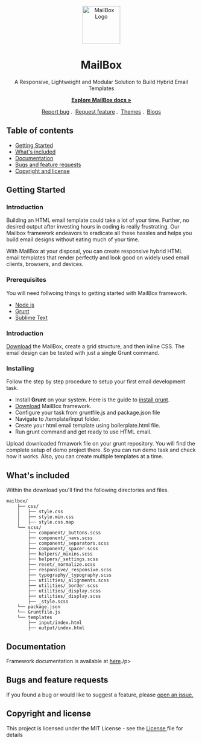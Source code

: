 <p align="center">
	<a href="https://www.mailerstock.com/wp-content/uploads/2019/03/logo-mailbox.png">
		<img src="https://www.mailerstock.com/wp-content/uploads/2019/03/logo-mailbox.png" alt="MailBox Logo" width="100" />
	</a>
</p>

<h1 align="center">MailBox</h1>
<p align="center">A Responsive, Lightweight and Modular Solution to Build Hybrid Email Templates</p>
<p align="center"><a href="https://www.mailerstock.com/email-framework/docs"><strong>Explore MailBox docs »</strong></a></p>
<p align="center">
	<a href="https://github.com/Mailerstock/mailbox/issues/new">Report bug</a>&nbsp;.&nbsp;
	<a href="https://github.com/Mailerstock/mailbox/issues/new">Request feature</a>&nbsp;.&nbsp;
	<a href="https://www.mailerstock.com/email-templates/">Themes</a>&nbsp;.&nbsp;
	<a href="">Blogs</a>
</p>

## Table of contents
- [Getting Started](#getting-started)
- [What's included](#whats-included)
- [Documentation](#documentation)
- [Bugs and feature requests](#bugs-and-feature-requests)
- [Copyright and license](#copyright-and-license)

## Getting Started

<h3>Introduction</h3>
<p>Building an HTML email template could take a lot of your time. Further, no desired output after investing hours in coding is really frustrating. Our Mailbox framework endeavors to eradicate all these hassles and helps you build email designs without eating much of your time.</p>
<p>With MailBox at your disposal, you can create responsive hybrid HTML email templates that render perfectly and look good on widely used email clients, browsers, and devices.</p>
<h3>Prerequisites</h3>
<p>You will need follwoing things to getting started with MailBox framework.</p>
<ul>
	<li><a href="https://nodejs.org/en/">Node js</a></li>
	<li><a href="https://gruntjs.com/">Grunt</a></li>
	<li><a href="https://www.sublimetext.com/3">Sublime Text</a></li>
</ul>
<h3>Introduction</h3>
<p><a href="#">Download</a> the MailBox, create a grid structure, and then inline CSS. The email design can be tested with just a single Grunt command.</p>
<h3>Installing</h3>
<p>Follow the step by step procedure to setup your first email development task.</p>
<ul>
	<li>Install <strong>Grunt</strong> on your system. Here is the guide to <a href="https://gruntjs.com/getting-started">install grunt</a>.</li>
	<li><a href="#">Download</a> MailBox framework.</li>
	<li>Configure your task from gruntfile.js and package.json file</li>
	<li>Navigate to /template/input folder.</li>
	<li>Create your html email template using boilerplate.html file.</li>
	<li>Run grunt command and get ready to use HTML email.</li>
</ul>
<p>Upload downloaded frmawork file on your grunt repository. You will find the complete setup of demo project there. So you can run demo task and check how it works. Also, you can create multiple templates at a time.</p>
</ul>

## What's included

<p>Within the download you'll find the following directories and files.</p>

```text
mailbox/
    ├── css/
    │   ├── style.css
    │   ├── style.min.css
    │   ├── style.css.map
    └── scss/
        ├── component/_buttons.scss
        ├── component/_navs.scss
        ├── component/_separators.scss
        ├── component/_spacer.scss
        ├── helpers/_mixins.scss
        ├── helpers/_settings.scss
        ├── reset/_normalize.scss
        ├── responsive/_responsive.scss
        ├── typography/_typography.scss
        ├── utilities/_alignments.scss
        ├── utilities/_border.scss
        ├── utilities/_display.scss
        ├── utilities/_display.scss
        ├── _style.scss
    └── package.json
    └── Gruntfile.js
    └── templates
    	├── input/index.html
    	├── output/index.html
```

## Documentation

<p>Framework documentation is available at <a href="https://www.mailerstock.com/email-framework/docs/introduction/">here</a>./p>


## Bugs and feature requests

<p>If you found a bug or would like to suggest a feature, please <a href="https://github.com/Mailerstock/mailbox/issues">open an issue.</a></p>

## Copyright and license

This project is licensed under the MIT License - see the <a href="https://github.com/Mailerstock/mailbox/blob/master/LICENSE">License </a> file for details
